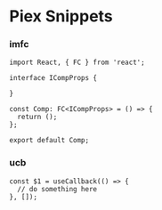 # Piex Snippets

### imfc

```tsx
import React, { FC } from 'react';

interface ICompProps {

}

const Comp: FC<ICompProps> = () => {
  return ();
};

export default Comp;
```

### ucb

```tsx
const $1 = useCallback(() => {
  // do something here
}, []);
```